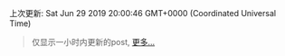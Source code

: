 
  
 上次更新: Sat Jun 29 2019 20:00:46 GMT+0000 (Coordinated Universal Time) 

 > 仅显示一小时内更新的post, [更多...](screenshots/)
  
